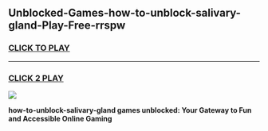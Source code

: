 
## Unblocked-Games-how-to-unblock-salivary-gland-Play-Free-rrspw
<h3>
<a href="https://premium76.site?title=how-to-unblock-salivary-gland&ref=21A">CLICK TO PLAY</a></h3>
<hr>

<h3>
<a href="https://premium76.site?title=how-to-unblock-salivary-gland&ref=21A">CLICK 2 PLAY</a>
  
</h3>

<a href="https://premium76.site?title=how-to-unblock-salivary-gland&ref=21A"><img src="https://clearcache.store/games.png"></a>


**how-to-unblock-salivary-gland games unblocked: Your Gateway to Fun and Accessible Online Gaming**
